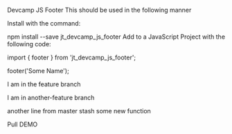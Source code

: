 Devcamp JS Footer
This should be used in the following manner

Install with the command:

npm install --save jt_devcamp_js_footer
Add to a JavaScript Project with the following code:

import { footer } from 'jt_devcamp_js_footer';

footer('Some Name');

I am in the feature branch

I am in another-feature branch

another line from master
stash
some new function

Pull DEMO
